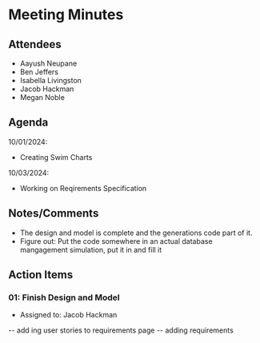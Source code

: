 # Meeting Minutes

##  Attendees
* Aayush Neupane
* Ben Jeffers
* Isabella Livingston
* Jacob Hackman
* Megan Noble

##  Agenda
10/01/2024:
- Creating Swim Charts

10/03/2024:
- Working on Reqirements Specification

##  Notes/Comments
- The design and model is complete and the generations code part of it.
- Figure out: Put the code somewhere in an actual database mangagement simulation, put it in and fill it





##  Action Items

###  01:  Finish Design and Model
- Assigned to: Jacob Hackman

-- add ing user stories to requirements page
-- adding requirements
